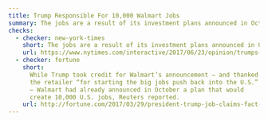 ```yaml
---
title: Trump Responsible For 10,000 Walmart Jobs
summary: The jobs are a result of its investment plans announced in October 2016.
checks:
  - checker: new-york-times
    short: The jobs are a result of its investment plans announced in October 2016.
    url: https://www.nytimes.com/interactive/2017/06/23/opinion/trumps-lies.html
  - checker: fortune
    short:
      While Trump took credit for Walmart’s announcement — and thanked
      the retailer “for starting the big jobs push back into the U.S.”
      — Walmart had already announced in October a plan that would
      create 10,000 U.S. jobs, Reuters reported.
    url: http://fortune.com/2017/03/29/president-trump-job-claims-fact-check/
---
```

